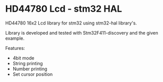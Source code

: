 # HD44780 Lcd - stm32 HAL

HD44780 16x2 Lcd library for stm32 using stm32-hal library's.

Library is developed and tested with Stm32F411-discovery and the given example.

Features:
- 4bit mode
- String printing
- Number printing
- Set cursor position

